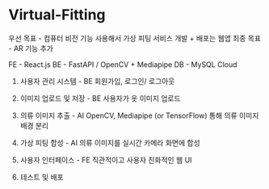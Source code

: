 # Virtual-Fitting

우선 목표 - 컴퓨터 비전 기능 사용해서 가상 피팅 서비스 개발 + 배포는 웹앱
최종 목표 - AR 기능 추가

FE - React.js
BE - FastAPI / OpenCV + Mediapipe
DB - MySQL
Cloud

1. 사용자 관리 시스템 - BE
회원가입, 로그인/ 로그아웃

2. 이미지 업로드 및 저장 - BE
사용자가 옷 이미지 업로드

3. 의류 이미지 추출 - AI
OpenCV, Mediapipe (or TensorFlow) 통해 의류 이미지 배경 분리

4. 가상 피팅 합성 - AI
의류 이미지를 실시간 카메라 화면에 합성

5. 사용자 인터페이스 - FE
직관적이고 사용자 친화적인 웹 UI

6. 테스트 및 배포
